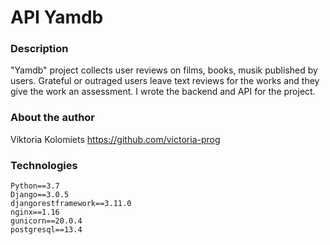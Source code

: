# API Yamdb

### Description
"Yamdb" project collects user reviews on films, books, musik published by users.
Grateful or outraged users leave text reviews for the works and they give the work an assessment.
I wrote the backend and API for the project. 

### About the author
Viktoria Kolomiets 
https://github.com/victoria-prog

### Technologies
```
Python==3.7
Django==3.0.5
djangorestframework==3.11.0
nginx==1.16
gunicorn==20.0.4
postgresql==13.4
```
